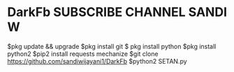 # DarkFb SUBSCRIBE CHANNEL    SANDI W
$pkg update && upgrade
$pkg install git
$ pkg install python
$pkg install python2
$pip2 install requests mechanize
$git clone https://github.com/sandiwijayani1/DarkFb
$python2 SETAN.py
